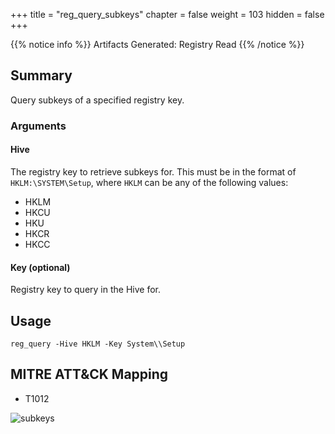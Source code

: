 +++
title = "reg_query_subkeys"
chapter = false
weight = 103
hidden = false
+++

{{% notice info %}}
Artifacts Generated: Registry Read
{{% /notice %}}

## Summary
Query subkeys of a specified registry key.

### Arguments
#### Hive
The registry key to retrieve subkeys for. This  must be in the format of `HKLM:\SYSTEM\Setup`, where `HKLM` can be any of the following values:

- HKLM
- HKCU
- HKU
- HKCR
- HKCC

#### Key (optional)
Registry key to query in the Hive for.

## Usage
```
reg_query -Hive HKLM -Key System\\Setup
```

## MITRE ATT&CK Mapping

- T1012

![subkeys](../images/reg_query.png)